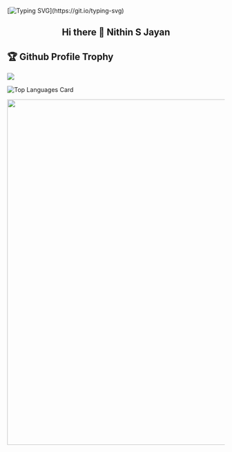 
[![Typing SVG](https://readme-typing-svg.herokuapp.com/?lines=M+E+R+N+Stack+Developer.)](https://git.io/typing-svg)

<p align="center">
  
  <h2 align="center"> Hi there 👋 Nithin S Jayan</h2>
</p>



<h2>🏆 Github Profile Trophy</h2>

<img src="https://github-readme-stats.vercel.app/api?username=Nithinjayan4&&show_icons=true&title_color=FFFFFF&icon_color=29FB03&text_color=FA0707&bg_color=000000">


![Top Languages Card](https://github-readme-stats.vercel.app/api/top-langs/?username=Nithinjayan4&layout=compact)




<img width=800 src="https://github-profile-trophy.vercel.app/?username=Nithinjayan4&column=9&theme=gruvbox&no-frame=true"/>
